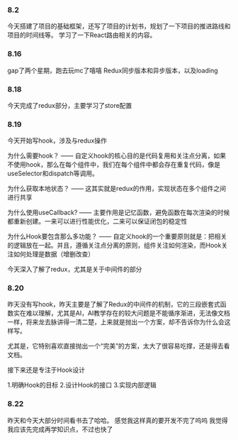 ### 8.2
今天搭建了项目的基础框架，还写了项目的计划书，规划了一下项目的推进路线和项目的时间线等。
学习了一下React路由相关的内容。

### 8.16
gap了两个星期，跑去玩mc了嘻嘻 
Redux同步版本和异步版本，以及loading

### 8.18
今天完成了redux部分，主要学习了store配置

### 8.19
今天开始写hook，涉及与redux操作

为什么需要hook？ —— 自定义hook的核心目的是代码复用和关注点分离，如果不使用hook，那么在每个组件中，我们在每个组件中都会存在重复代码，像是useSelector和dispatch等调用。

为什么获取本地状态？ —— 这其实就是redux的作用，实现状态在多个组件之间进行共享

为什么使用useCallback? —— 主要作用是记忆函数，避免函数在每次渲染的时候都重新创建。一来可以进行性能优化，二来可以保证闭包的稳定性

为什么Hook要包含那么多功能？ —— 自定义hook的一个重要原则就是：把相关的逻辑放在一起。并且，遵循关注点分离的原则，组件关注如何渲染，而Hook关注如何处理是数据（增删改查）

今天深入了解了redux，尤其是关于中间件的部分

### 8.20
昨天没有写hook，昨天主要是了解了Redux的中间件的机制，它的三段嵌套式函数实在难以理解，尤其是AI，AI教学存在的较大问题是不能循序渐进，无法像文档一样，将来龙去脉讲得一清二楚，上来就是抛出一个方案，却不告诉你为什么会这样写。

尤其是，它特别喜欢直接抛出一个“完美”的方案，太大了很容易吃撑，还是得去看文档。

接下来还是专注于Hook设计

1.明确Hook的目标
2.设计Hook的接口
3.实现内部逻辑

### 8.22
昨天和今天大部分时间看书去了哈哈。
感觉我这样真的要开发不完了呜呜
我觉得我应该先完成再学知识点，不过也快了

